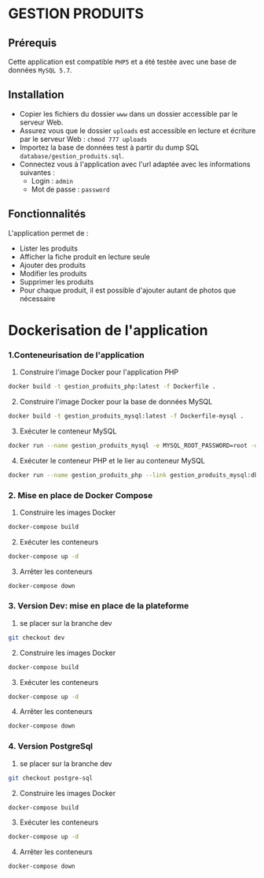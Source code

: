 # GESTION PRODUITS

## Prérequis
Cette application est compatible `PHP5` et a été testée avec une base de données `MySQL 5.7`.

## Installation
- Copier les fichiers du dossier `www` dans un dossier accessible par le serveur Web.
- Assurez vous que le dossier `uploads` est accessible en lecture et écriture par le serveur Web : `chmod 777 uploads`
- Importez la base de données test à partir du dump SQL `database/gestion_produits.sql`.
- Connectez vous à l'application avec l'url adaptée avec les informations suivantes :
    - Login : `admin`
    - Mot de passe : `password`

## Fonctionnalités
L'application permet de :
- Lister les produits
- Afficher la fiche produit en lecture seule
- Ajouter des produits
- Modifier les produits
- Supprimer les produits
- Pour chaque produit, il est possible d'ajouter autant de photos que nécessaire

# Dockerisation de l'application

### 1.Conteneurisation de l'application

1. Construire l'image Docker pour l'application PHP
```bash
docker build -t gestion_produits_php:latest -f Dockerfile .
```

2. Construire l'image Docker pour la base de données MySQL
```bash
docker build -t gestion_produits_mysql:latest -f Dockerfile-mysql .
```

3. Exécuter le conteneur MySQL
```bash
docker run --name gestion_produits_mysql -e MYSQL_ROOT_PASSWORD=root -d gestion_produits_mysql:latest
```

4. Exécuter le conteneur PHP et le lier au conteneur MySQL
```bash
docker run --name gestion_produits_php --link gestion_produits_mysql:db -p 80:80 -d gestion_produits_php:latest
```

### 2. Mise en place de Docker Compose

1. Construire les images Docker
```bash
docker-compose build
```

2. Exécuter les conteneurs
```bash
docker-compose up -d
```

3. Arrêter les conteneurs
```bash
docker-compose down
```

### 3. Version Dev: mise en place de la plateforme

1. se placer sur la branche dev
```bash
git checkout dev
```

2. Construire les images Docker
```bash
docker-compose build
```

3. Exécuter les conteneurs
```bash
docker-compose up -d
```

4. Arrêter les conteneurs
```bash
docker-compose down
```

### 4. Version PostgreSql 

1. se placer sur la branche dev
```bash
git checkout postgre-sql
```

2. Construire les images Docker
```bash
docker-compose build
```

3. Exécuter les conteneurs
```bash
docker-compose up -d
```

4. Arrêter les conteneurs
```bash
docker-compose down
```